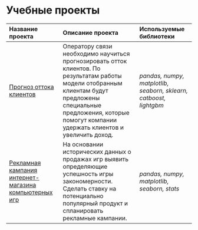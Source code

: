 # Учебные проекты 

| Название проекта | Описание проекта | Используемые библиотеки | 
| :---------------------- | :---------------------- | :---------------------- |
| [Прогноз оттока клиентов](Финальный_проект) | Оператору связи необходимо научиться прогнозировать отток клиентов. По результатам работы модели отобранным клиентам будут предложены специальные предложения, которые помогут компании удержать клиентов и увеличить доход.| *pandas, numpy, matplotlib, seaborn, sklearn, catboost, lightgbm* |
| [Рекламная кампания интернет-магазина компьютерных игр](https://github.com/daria-fm/daria-fm/tree/main/Интернет-магазин%20игр) | На основании исторических данных о продажах игр выявить определяющие успешность игры закономерности. Сделать ставку на потенциально популярный продукт и спланировать рекламные кампании.| *pandas, numpy, matplotlib, seaborn, stats* |
<!---
daria-fm/daria-fm is a ✨ special ✨ repository because its `README.md` (this file) appears on your GitHub profile.
You can click the Preview link to take a look at your changes.
--->
